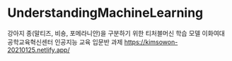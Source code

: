 # UnderstandingMachineLearning
강아지 종(말티즈, 비숑, 포메라니안)을 구분하기 위한 티처블머신 학습 모델
이화여대 공학교육혁신센터 인공지능 교육 입문반 과제
https://kimsowon-20210125.netlify.app/
